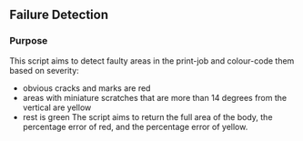 ## Failure Detection ## 
### Purpose ###
This script aims to detect faulty areas in the print-job and colour-code them based on severity:
- obvious cracks and marks are red
- areas with miniature scratches that are more than 14 degrees from the vertical are yellow
- rest is green
The script aims to return the full area of the body, the percentage error of red, and the percentage error of yellow. 
